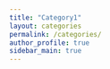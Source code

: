 ```yaml
---
title: "Category1"
layout: categories
permalink: /categories/
author_profile: true
sidebar_main: true
---
```

